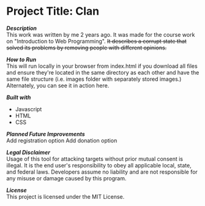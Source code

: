 Project Title: Clan
===========

***Description***  
This work was written by me 2 years ago. It was made for the course work on "Introduction to Web Programming". ~~It describes a corrupt state that solved its problems by removing people with different opinions.~~



***How to Run***  
This will run locally in your browser from index.html if you download all files and ensure they're located in the same directory as each other and have the same file structure (i.e. images folder with separately stored images.) Alternately, you can see it in action here.



***Built with***
 - Javascript
 - HTML
 - CSS



***Planned Future Improvements***  
Add registration option
Add donation option



***Legal Disclaimer***  
Usage of this tool for attacking targets without prior mutual consent is illegal. It is the end user's responsibility to obey all applicable local, state, and federal laws. Developers assume no liability and are not responsible for any misuse or damage caused by this program.



***License***  
This project is licensed under the MIT License.
